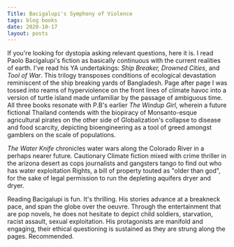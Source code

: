 ```yaml
---
Title: Bacigalupi's Symphony of Violence
tags: blog books
date: 2020-10-17
layout: posts
---
```

If you're looking for dystopia asking relevant questions, here it is. I read Paolo Bacigalupi's fiction as basically continuous with the current realities of earth. I've read his YA undertakings: _Ship Breaker, Drowned Cities_, and _Tool of War_. This trilogy transposes conditions of ecological devastation reminiscent of the ship breaking yards of Bangladesh. Page after page I was tossed into reams of hyperviolence on the front lines of climate havoc into a version of turtle island made unfamiliar by the passage of ambiguous time. All three books resonate with P.B's earlier _The Windup Girl_, wherein a future fictional Thailand contends with the biopiracy of Monsanto-esque agricultural pirates on the other side of Globalization's collapse to disease and food scarcity, depicting bioengineering as a tool of greed amongst gamblers on the scale of populations.

_The Water Knife_ chronicles water wars along the Colorado River in a perhaps nearer future. Cautionary Climate fiction mixed with crime thriller in the arizona desert as cops journalists and gangsters tango to find out who has water exploitation Rights, a bill of property touted as "older than god", for the sake of legal permission to run the depleting aquifers dryer and dryer. 

Reading Bacigalupi is fun. It's thrilling. His stories advance at a breakneck pace, and span the globe over the oeuvre. Through the entertainment that are pop novels, he does not hesitate to depict child soldiers, starvation, racist assault, sexual exploitation. His protagonists are manifold and engaging, their ethical questioning is sustained as they are strung along the pages. Recommended. 
